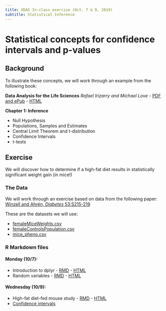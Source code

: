 ```yaml
---
title: XDAS In-class exercise (Oct. 7 & 9, 2019)
subtitle: Statistical Inference
---
```


# Statistical concepts for confidence intervals and p-values

## Background

To illustrate these concepts, we will work through an example from the following book:

 **Data Analysis for the Life Sciences**
 *Rafael Irizarry and Michael Love* - [PDF and ePub](https://drive.google.com/open?id=1Rkk326tFkwLFduZCaYpRYwDf7Z3eHXjt) - [HTML](http://genomicsclass.github.io/book/)

**Chapter 1: Inference**

+ Null Hypothesis
+ Populations, Samples and Estimates
+ Central Limit Theorem and t-distribution
+ Confidence Intervals
+ t-tests

## Exercise

We will discover how to determine if a high-fat diet results in statistically significant weight gain (in mice!)

### The Data

We will work through an exercise based on data from the following paper: [Winzell and Ahrén, _Diabetes_ 53:S215-219](https://pdfs.semanticscholar.org/606e/5b7c269f533ad47baef1b0fb8992431cb72f.pdf)

These are the datasets we will use:

+ [femaleMiceWeights.csv](data/femaleMiceWeights.csv)
+ [femaleControlsPopulation.csv](data/femaleControlsPopulation.csv)
+ [mice_pheno.csv](mice_pheno.csv)

### R Markdown files

#### Monday (10/7):

+ Introduction to dplyr - [RMD](dplyr_intro_xdas.Rmd) - [HTML](dplyr_intro_xdas.html)
+ Random variables - [RMD](random_variables.Rmd) - [HTML](random_variables.html)

#### Wednesday (10/9):

+ High-fat diet-fed mouse study - [RMD](High-fat_diet_mouse_study.Rmd) - [HTML](High-fat_diet_mouse_study.html)
+ [Confidence intervals](http://genomicsclass.github.io/book/pages/confidence_intervals.html)
